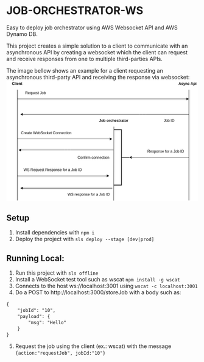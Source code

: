 # JOB-ORCHESTRATOR-WS

Easy to deploy job orchestrator using AWS Websocket API and AWS Dynamo DB.

This project creates a simple solution to a client to communicate with an asynchronous API by creating a websocket which the client can request and receive responses from one to multiple third-parties APIs.

The image bellow shows an example for a client requesting an asynchronous third-party API and receiving the response via websocket:
![communication](/assets/communication.png)

## Setup
  1. Install dependencies with `npm i`
  2. Deploy the project with `sls deploy --stage [dev|prod]`

## Running Local:
  1. Run this project with `sls offline`
  2. Install a WebSocket test tool such as wscat `npm install -g wscat`
  3. Connects to the host ws://localhost:3001 using `wscat -c localhost:3001`
  4. Do a POST to http://localhost:3000/storeJob with a body such as: 
  ```
  {
	  "jobId": "10",
	  "payload": {
		  "msg": "Hello"
	  }
  }
  ```
  5. Request the job using the client (ex.: wscat) with the message `{action:"requestJob", jobId:"10"}`
